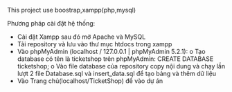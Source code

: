 This project use boostrap,xampp(php,mysql)

Phương pháp cài đặt hệ thống:
-   Cài đặt Xampp sau đó mở Apache và MySQL
-	Tải repository và lưu vào thư mục htdocs trong xampp
-	Vào phpMyAdmin (localhost / 127.0.0.1 | phpMyAdmin 5.2.1):
o	Tạo database có tên là ticketshop trên phpMyAdmin:  CREATE DATABASE ticketshop;
o	Vào file database của repository copy nội dung và chạy lần lượt 2 file Database.sql và insert_data.sql để tạo bảng và thêm dữ liệu
-	Vào Trang chủ(localhost/TicketShop) để vào dự án
 


